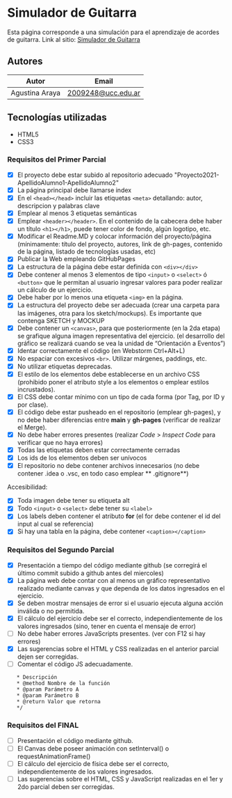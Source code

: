 # Simulador de Guitarra

Esta página corresponde a una simulación para el aprendizaje de acordes de guitarra. Link al
sitio: [Simulador de Guitarra](https://ucc-labcompu2.github.io/proyecto2021-araya/)

## Autores

| Autor | Email |
| ------------- | ------------- |
| Agustina Araya  | 2009248@ucc.edu.ar |

## Tecnologías utilizadas

* HTML5
* CSS3

### Requisitos del Primer Parcial

- [X] El proyecto debe estar subido al repositorio adecuado "Proyecto2021-ApellidoAlumno1-ApellidoAlumno2"
- [X] La página principal debe llamarse index
- [X] En el ```<head></head>``` incluir las etiquetas ```<meta>``` detallando: autor, descripcion y palabras clave
- [X] Emplear al menos 3 etiquetas semánticas
- [X] Emplear ```<header></header>```. En el contenido de la cabecera debe haber un título ```<h1></h1>```, puede tener
  color de fondo, algún logotipo, etc.
- [X] Modificar el Readme.MD y colocar información del proyecto/página (mínimamente: título del proyecto, autores, link
  de gh-pages, contenido de la página, listado de tecnologías usadas, etc)
- [X] Publicar la Web empleando GitHubPages
- [X] La estructura de la página debe estar definida con ```<div></div>```
- [X] Debe contener al menos 3 elementos de tipo ```<input>``` o ```<select>``` ó ```<button>``` que le permitan al
  usuario ingresar valores para poder realizar un cálculo de un ejercicio.
- [X] Debe haber por lo menos una etiqueta ```<img>``` en la página.
- [X] La estructura del proyecto debe ser adecuada (crear una carpeta para las imágenes, otra para los sketch/mockups).
  Es importante que contenga SKETCH y MOCKUP
- [X] Debe contener un ```<canvas>```, para que posteriormente (en la 2da etapa) se grafique alguna imagen
  representativa del ejercicio. (el desarrollo del gráfico se realizará cuando se vea la unidad de “Orientación a
  Eventos”)
- [X] Identar correctamente el código (en Webstorm Ctrl+Alt+L)
- [X] No espaciar con excesivos ```<br>```. Utilizar márgenes, paddings, etc.
- [X] No utilizar etiquetas deprecadas.
- [X] El estilo de los elementos debe establecerse en un archivo CSS (prohibido poner el atributo style a los elementos
  o emplear estilos incrustados).
- [X] El CSS debe contar mínimo con un tipo de cada forma (por Tag, por ID y por clase).
- [X] El código debe estar pusheado en el repositorio (emplear gh-pages), y no debe haber diferencias entre **main**
  y **gh-pages** (verificar de realizar el Merge).
- [X] No debe haber errores presentes (realizar *Code* > *Inspect Code* para verificar que no haya errores)
- [X] Todas las etiquetas deben estar correctamente cerradas
- [X] Los ids de los elementos deben ser unívocos
- [X] El repositorio no debe contener archivos innecesarios (no debe contener .idea o .vsc, en todo caso emplear **
  .gitignore**)

Accesibilidad:

- [X] Toda imagen debe tener su etiqueta alt
- [X] Todo ```<input>``` o ```<select>``` debe tener su ```<label>```
- [X] Los labels deben contener el atributo **for** (el for debe contener el id del input al cual se referencia)
- [X] Si hay una tabla en la página, debe contener ```<caption></caption>```

### Requisitos del Segundo Parcial

- [X] Presentación a tiempo del código mediante github (se corregirá el último commit subido a github antes del
  miercoles)
- [X] La página web debe contar con al menos un gráfico representativo realizado mediante canvas y que dependa de los
  datos ingresados en el ejercicio.
- [X] Se deben mostrar mensajes de error si el usuario ejecuta alguna acción inválida o no permitida.
- [X] El cálculo del ejercicio debe ser el correcto, independientemente de los valores ingresados (sino, tener en cuenta
  el mensaje de error)
- [ ] No debe haber errores JavaScripts presentes. (ver con F12 si hay errores)
- [X] Las sugerencias sobre el HTML y CSS realizadas en el anterior parcial dejen ser corregidas.
- [ ] Comentar el código JS adecuadamente.

```/**
   * Descripción
   * @method Nombre de la función
   * @param Parámetro A
   * @param Parámetro B
   * @return Valor que retorna
   */
   ```

### Requisitos del FINAL

- [ ] Presentación el código mediante github.
- [ ] El Canvas debe poseer animación con setInterval() o requestAnimationFrame()
- [ ] El cálculo del ejercicio de física debe ser el correcto, independientemente de los valores ingresados.
- [ ] Las sugerencias sobre el HTML, CSS y JavaScript realizadas en el 1er y 2do parcial deben ser corregidas.
